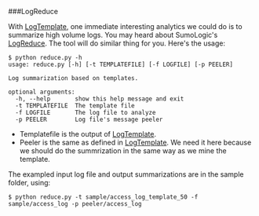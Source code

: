 ###LogReduce

With [LogTemplate](https://github.com/cameling/logminer/tree/master/LogTemplate), one immediate interesting analytics we could do is to summarize high volume logs. You may heard about SumoLogic's [LogReduce](https://www.sumologic.com/2012/03/23/what-the-heck-is-logreduce/). The tool will do similar thing for you. Here's the usage:
```
$ python reduce.py -h
usage: reduce.py [-h] [-t TEMPLATEFILE] [-f LOGFILE] [-p PEELER]

Log summarization based on templates.

optional arguments:
  -h, --help       show this help message and exit
  -t TEMPLATEFILE  The template file
  -f LOGFILE       The log file to analyze
  -p PEELER        Log file's message peeler
```
* Templatefile is the output of [LogTemplate](https://github.com/cameling/logminer/tree/master/LogTemplate).
* Peeler is the same as defined in [LogTemplate](https://github.com/cameling/logminer/tree/master/LogTemplate). We need it here because we should do the summrization in the same way as we mine the template.

The exampled input log file and output summarizations are in the sample folder, using:
```
$ python reduce.py -t sample/access_log_template_50 -f sample/access_log -p peeler/access_log
```